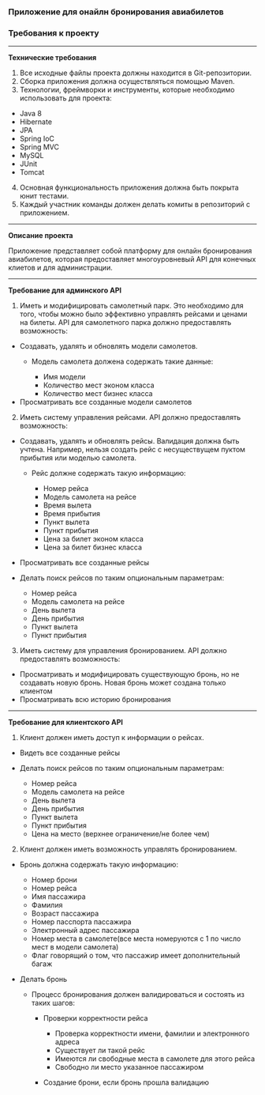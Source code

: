 ### Приложение для онайлн бронирования авиабилетов

### Требования к проекту

* * *
 **Технические требования**

 1. Все исходные файлы проекта должны находится в Git-репозитории.
 2. Сборка приложения должна осуществляться помощью Maven.
 3. Технологии, фреймворки и инструменты, которые необходимо использовать для проекта:
   * Java 8
   * Hibernate
   * JPA
   * Spring IoC
   * Spring MVC
   * MySQL
   * JUnit
   * Tomcat
 4. Основная функциональность приложения должна быть покрыта юнит тестами.
 5. Каждый участник команды должен делать комиты в репозиторий с приложением.

* * *
 **Описание проекта**

 Приложение представляет собой платформу для онлайн бронирования авиабилетов, которая предоставляет
 многоуровневый API для конечных клиетов и для администрации.

* * *
 **Требование для админского API**

 1. Иметь и модифицировать самолетный парк. Это необходимо для того, чтобы можно было эффективно управлять рейсами и ценами на билеты.
    API для самолетного парка должно предоставлять возможность:
   * Создавать, удалять и обновлять модели самолетов.
     * Модель самолета должена содержать такие данные:

       * Имя модели
       * Количество мест эконом класса
       * Количество мест бизнес класса
   * Просматривать все созданные модели самолетов

 2. Иметь систему управления рейсами. API должно предоставлять возможность:
   * Создавать, удалять и обновлять рейсы. Валидация должна быть учтена. Например, нельзя создать рейс с несуществущем пуктом
   прибытия или моделью самолета.
     * Рейс должне содержать такую информацию:

       * Номер рейса
       * Модель самолета на рейсе
       * Время вылета
       * Время прибытия
       * Пункт вылета
       * Пункт прибытия
       * Цена за билет эконом класса
       * Цена за билет бизнес класса
   * Просматривать все созданные рейсы
   * Делать поиск рейсов по таким опциональным параметрам:

     * Номер рейса
     * Модель самолета на рейсе
     * День вылета
     * День прибытия
     * Пункт вылета
     * Пункт прибытия

 3. Иметь систему для управления бронированием. API должно предоставлять возможность:
  * Просматривать и модифицировать существующую бронь, но не создавать новую бронь. Новая бронь может создана только клиентом
  * Просматривать всю историю бронирования

* * *
 **Требование для клиентского API**

 1. Клиент должен иметь доступ к информации о рейсах.
   * Видеть все созданные рейсы
   * Делать поиск рейсов по таким опциональным параметрам:

     * Номер рейса
     * Модель самолета на рейсе
     * День вылета
     * День прибытия
     * Пункт вылета
     * Пункт прибытия
     * Цена на место (верхнее ограничение/не более чем)
 2. Клиент должен иметь возможность управлять бронированием.
   * Бронь должна содержать такую информацию:

     * Номер брони
     * Номер рейса
     * Имя пассажира
     * Фамилия
     * Возраст пассажира
     * Номер пасспорта пассажира
     * Электронный адрес пассажира
     * Номер места в самолете(все места номеруются с 1 по число мест в модели самолета)
     * Флаг говорящий о том, что пассажир имеет дополнительный багаж
   * Делать бронь
     * Процесс бронирования должен валидироваться и состоять из таких шагов:
       * Проверки корректности рейса

         * Проверка корректности имени, фамилии и электронного адреса
         * Существует ли такой рейс
         * Имеются ли свободные места в самолете для этого рейса
         * Свободно ли место указанное пассажиром
       * Создание брони, если бронь прошла валидацию


